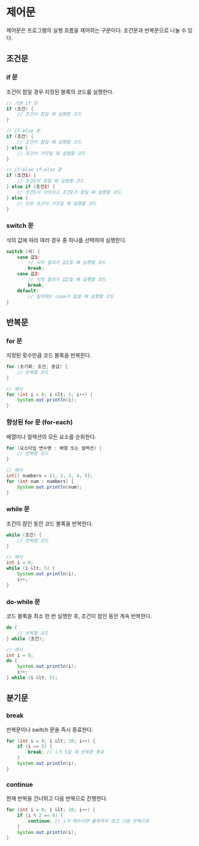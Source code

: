 # 제어문

제어문은 프로그램의 실행 흐름을 제어하는 구문이다. 조건문과 반복문으로 나눌 수 있다.

## 조건문

### if 문

조건이 참일 경우 지정된 블록의 코드를 실행한다.

```java
// 기본 if 문
if (조건) {
    // 조건이 참일 때 실행할 코드
}

// if-else 문
if (조건) {
    // 조건이 참일 때 실행할 코드
} else {
    // 조건이 거짓일 때 실행할 코드
}

// if-else if-else 문
if (조건1) {
    // 조건1이 참일 때 실행할 코드
} else if (조건2) {
    // 조건1이 거짓이고 조건2가 참일 때 실행할 코드
} else {
    // 모든 조건이 거짓일 때 실행할 코드
}
```


### switch 문

식의 값에 따라 여러 경우 중 하나를 선택하여 실행한다.

```java
switch (식) {
    case 값1:
        // 식의 결과가 값1일 때 실행할 코드
        break;
    case 값2:
        // 식의 결과가 값2일 때 실행할 코드
        break;
    default:
        // 일치하는 case가 없을 때 실행할 코드
}
```


## 반복문

### for 문

지정된 횟수만큼 코드 블록을 반복한다.

```java
for (초기화; 조건; 증감) {
    // 반복할 코드
}

// 예시
for (int i = 0; i &lt; 5; i++) {
    System.out.println(i);
}
```


### 향상된 for 문 (for-each)

배열이나 컬렉션의 모든 요소를 순회한다.

```java
for (요소타입 변수명 : 배열 또는 컬렉션) {
    // 반복할 코드
}

// 예시
int[] numbers = {1, 2, 3, 4, 5};
for (int num : numbers) {
    System.out.println(num);
}
```


### while 문

조건이 참인 동안 코드 블록을 반복한다.

```java
while (조건) {
    // 반복할 코드
}

// 예시
int i = 0;
while (i &lt; 5) {
    System.out.println(i);
    i++;
}
```


### do-while 문

코드 블록을 최소 한 번 실행한 후, 조건이 참인 동안 계속 반복한다.

```java
do {
    // 반복할 코드
} while (조건);

// 예시
int i = 0;
do {
    System.out.println(i);
    i++;
} while (i &lt; 5);
```


## 분기문

### break

반복문이나 switch 문을 즉시 종료한다.

```java
for (int i = 0; i &lt; 10; i++) {
    if (i == 5) {
        break; // i가 5일 때 반복문 종료
    }
    System.out.println(i);
}
```


### continue

현재 반복을 건너뛰고 다음 반복으로 진행한다.

```java
for (int i = 0; i &lt; 10; i++) {
    if (i % 2 == 0) {
        continue; // i가 짝수이면 출력하지 않고 다음 반복으로
    }
    System.out.println(i);
}
```
